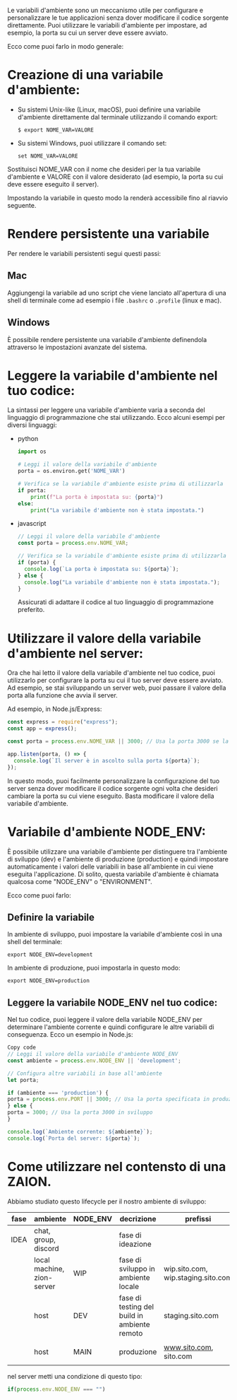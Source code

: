 Le variabili d'ambiente sono un meccanismo utile per configurare e personalizzare le tue applicazioni senza dover modificare il codice sorgente direttamente.
Puoi utilizzare le variabili d'ambiente per impostare, ad esempio, la porta su cui un server deve essere avviato.

Ecco come puoi farlo in modo generale:

# Creazione di una variabile d'ambiente:

- Su sistemi Unix-like (Linux, macOS), puoi definire una variabile d'ambiente direttamente dal terminale utilizzando il comando export:

      $ export NOME_VAR=VALORE

- Su sistemi Windows, puoi utilizzare il comando set:

      set NOME_VAR=VALORE

Sostituisci NOME_VAR con il nome che desideri per la tua variabile d'ambiente e VALORE con il valore desiderato (ad esempio, la porta su cui deve essere eseguito il server).

Impostando la variabile in questo modo la renderà accessibile fino al riavvio seguente.

# Rendere persistente una variabile

Per rendere le variabili persistenti segui questi passi:

## Mac

Aggiungengi la variabile ad uno script che viene lanciato all'apertura di una shell di terminale come ad esempio i file `.bashrc` o `.profile` (linux e mac).

## Windows

È possibile rendere persistente una variabile d'ambiente definendola attraverso le impostazioni avanzate del sistema.

# Leggere la variabile d'ambiente nel tuo codice:

La sintassi per leggere una variabile d'ambiente varia a seconda del linguaggio di programmazione che stai utilizzando. Ecco alcuni esempi per diversi linguaggi:

- python

  ```py
  import os

  # Leggi il valore della variabile d'ambiente
  porta = os.environ.get('NOME_VAR')

  # Verifica se la variabile d'ambiente esiste prima di utilizzarla
  if porta:
      print(f"La porta è impostata su: {porta}")
  else:
      print("La variabile d'ambiente non è stata impostata.")

  ```

- javascript

  ```js
  // Leggi il valore della variabile d'ambiente
  const porta = process.env.NOME_VAR;

  // Verifica se la variabile d'ambiente esiste prima di utilizzarla
  if (porta) {
    console.log(`La porta è impostata su: ${porta}`);
  } else {
    console.log("La variabile d'ambiente non è stata impostata.");
  }
  ```

  Assicurati di adattare il codice al tuo linguaggio di programmazione preferito.

# Utilizzare il valore della variabile d'ambiente nel server:

Ora che hai letto il valore della variabile d'ambiente nel tuo codice, puoi utilizzarlo per configurare la porta su cui il tuo server deve essere avviato. Ad esempio, se stai sviluppando un server web, puoi passare il valore della porta alla funzione che avvia il server.

Ad esempio, in Node.js/Express:

```js
const express = require("express");
const app = express();

const porta = process.env.NOME_VAR || 3000; // Usa la porta 3000 se la variabile d'ambiente non è impostata

app.listen(porta, () => {
  console.log(`Il server è in ascolto sulla porta ${porta}`);
});
```

In questo modo, puoi facilmente personalizzare la configurazione del tuo server senza dover modificare il codice sorgente ogni volta che desideri cambiare la porta su cui viene eseguito. Basta modificare il valore della variabile d'ambiente.

# Variabile d'ambiente NODE_ENV:

È possibile utilizzare una variabile d'ambiente per distinguere tra l'ambiente di sviluppo (dev) e l'ambiente di produzione (production) e quindi impostare automaticamente i valori delle variabili in base all'ambiente in cui viene eseguita l'applicazione. Di solito, questa variabile d'ambiente è chiamata qualcosa come "NODE_ENV" o "ENVIRONMENT".

Ecco come puoi farlo:

## Definire la variabile

In ambiente di sviluppo, puoi impostare la variabile d'ambiente così in una shell del terminale:

    export NODE_ENV=development

In ambiente di produzione, puoi impostarla in questo modo:

    export NODE_ENV=production

## Leggere la variabile NODE_ENV nel tuo codice:

Nel tuo codice, puoi leggere il valore della variabile NODE_ENV per determinare l'ambiente corrente e quindi configurare le altre variabili di conseguenza. Ecco un esempio in Node.js:

```javascript
Copy code
// Leggi il valore della variabile d'ambiente NODE_ENV
const ambiente = process.env.NODE_ENV || 'development';

// Configura altre variabili in base all'ambiente
let porta;

if (ambiente === 'production') {
porta = process.env.PORT || 3000; // Usa la porta specificata in produzione o 3000 di default
} else {
porta = 3000; // Usa la porta 3000 in sviluppo
}

console.log(`Ambiente corrente: ${ambiente}`);
console.log(`Porta del server: ${porta}`);
```

# Come utilizzare nel contensto di una ZAION.

Abbiamo studiato questo lifecycle per il nostro ambiente di sviluppo:

| fase | ambiente                   | NODE_ENV | decrizione                                   | prefissi                           | rete   | quando                                             |
| ---- | -------------------------- | -------- | -------------------------------------------- | ---------------------------------- | ------ | -------------------------------------------------- |
| IDEA | chat, group, discord       |          | fase di ideazione                            |                                    | locale |                                                    |
|      | local machine, zion-server | WIP      | fase di sviluppo in ambiente locale          | wip.sito.com, wip.staging.sito.com | locale | nel dockerfile </br> `export NODE_ENV=wip`         |
|      | host                       | DEV      | fase di testing del build in ambiente remoto | staging.sito.com                   | www    | nel dockerfile </br> `export NODE_ENV=development` |
|      | host                       | MAIN     | produzione                                   | www.sito.com, sito.com             | www    | nel dockerfile </br> `export NODE_ENV=production`  |

nel server metti una condizione di questo tipo:

```js
if(process.env.NODE_ENV === "")
```

